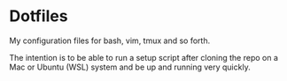 # Dotfiles

My configuration files for bash, vim, tmux and so forth.

The intention is to be able to run  a setup script after cloning the repo on a Mac or Ubuntu (WSL) system and be up and running very quickly.

